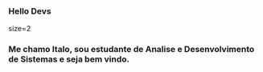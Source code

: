 ### Hello Devs

<font>size=2
### Me chamo Italo, sou estudante de Analise e Desenvolvimento de Sistemas e seja bem vindo.
  </font>

